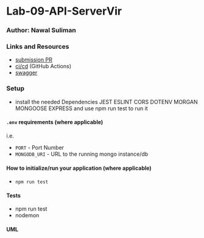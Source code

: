 # Lab-09-API-ServerVir

### Author: Nawal Suliman 

### Links and Resources
- [submission PR](https://github.com/401-advanced-javascript-Nawal/Lab-09-API-ServerVir/pull/1)
- [ci/cd](https://github.com/401-advanced-javascript-Nawal/Lab-09-API-ServerVir/actions) (GitHub Actions)
- [swagger](https://inspector.swagger.io/builder)

### Setup
- install the needed Dependencies JEST ESLINT CORS DOTENV MORGAN MONGOOSE EXPRESS  and use npm run test to run it 

#### `.env` requirements (where applicable)
i.e.
- `PORT` - Port Number
- `MONGODB_URI` - URL to the running mongo instance/db

#### How to initialize/run your application (where applicable)
- `npm run test`

#### Tests
- npm run test
- nodemon  

#### UML

